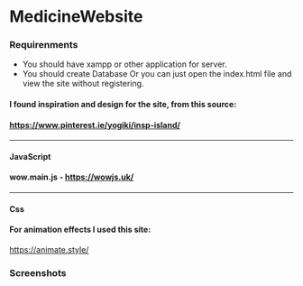 # MedicineWebsite

### Requirenments
- You should have xampp or other application for server.
- You should create Database
Or you can just open the index.html file and view the site without registering.
#### I found inspiration and design for the site, from this source: 

#### https://www.pinterest.ie/yogiki/insp-island/
-----------------------------------------------------------------------
#### JavaScript

#### wow.main.js - https://wowjs.uk/
------------------------------------------------------------------------
#### Css
#### For animation effects I used this site:

https://animate.style/

### Screenshots
